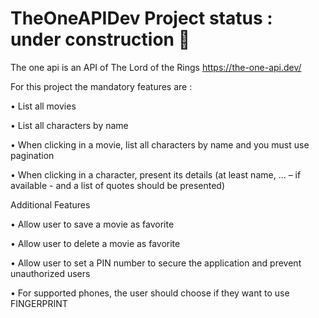 # TheOneAPIDev Project status : under construction 🚧 
The one api is an API of The Lord of the Rings  https://the-one-api.dev/ 


For this project the mandatory features are :

• List all movies

• List all characters by name

• When clicking in a movie, list all characters by name and you must use pagination

• When clicking in a character, present its details (at least name, ... – if available - and a list of quotes should be presented)

Additional Features

• Allow user to save a movie as favorite

• Allow user to delete a movie as favorite

• Allow user to set a PIN number to secure the application and prevent unauthorized users

• For supported phones, the user should choose if they want to use FINGERPRINT
